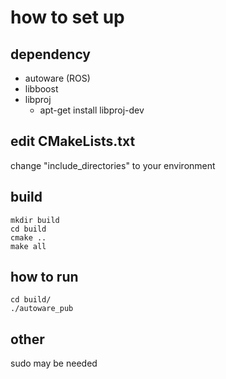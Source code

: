 # how to set up

## dependency
- autoware (ROS)
- libboost
- libproj
    - apt-get install libproj-dev


## edit CMakeLists.txt
change "include_directories" to your environment

## build
```
mkdir build
cd build
cmake ..
make all
```

## how to run
```
cd build/
./autoware_pub
```


## other
sudo may be needed